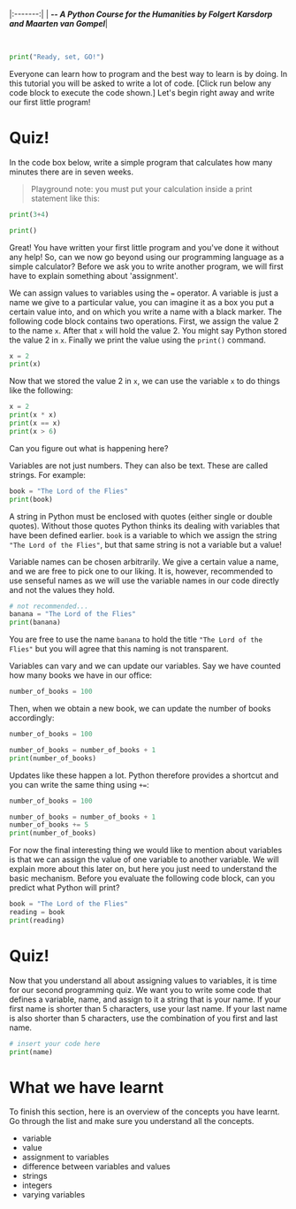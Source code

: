 
<BR>

|:-------:|
| <span style="font-size: 100%"><b>_-- A Python Course for the Humanities by Folgert Karsdorp and Maarten van Gompel_</b></span>|

<BR>

```python runnable
print("Ready, set, GO!")
```

Everyone can learn how to program and the best way to learn is by doing. In this tutorial you will be asked to write a lot of code. [Click run below any code block to execute the code shown.] Let's begin right away and write our first little program!


# Quiz!

In the code box below, write a simple program that calculates how many minutes there are in seven weeks.

>Playground note: you must put your calculation inside a print statement like this:

```python
print(3+4)
```

```python runnable
print()
```

Great! You have written your first little program and you've done it without any help! So, can we now go beyond using our programming language as a simple calculator? Before we ask you to write another program, we will first have to explain something about 'assignment'.

We can assign values to variables using the `=` operator. A variable is just a name we give to a particular value, you can imagine it as a box you put a certain value into, and on which you write a name with a black marker. The following code block contains two operations. First, we assign the value 2 to the name `x`. After that `x` will hold the value 2. You might say Python stored the value 2 in `x`. Finally we print the value using the `print()` command.

```python runnable
x = 2
print(x)
```

Now that we stored the value 2 in `x`, we can use the variable `x` to do things like the following:

```python runnable
x = 2
print(x * x)
print(x == x)
print(x > 6)
```

Can you figure out what is happening here?

Variables are not just numbers. They can also be text. These are called strings. For example:

```python runnable
book = "The Lord of the Flies"
print(book)
```

A string in Python must be enclosed with quotes (either single or double quotes). Without those quotes Python thinks its dealing with variables that have been defined earlier. `book` is a variable to which we assign the string `"The Lord of the Flies"`, but that same string is not a variable but a value!

Variable names can be chosen arbitrarily. We give a certain value a name, and we are free to pick one to our liking. It is, however, recommended to use senseful names as we will use the variable names in our code directly and not the values they hold.

```python runnable
# not recommended...
banana = "The Lord of the Flies"
print(banana)
```

You are free to use the name `banana` to hold the title `"The Lord of the Flies"` but you will agree that this naming is not transparent.

Variables can vary and we can update our variables. Say we have counted how many books we have in our office:

```python
number_of_books = 100
```

Then, when we obtain a new book, we can update the number of books accordingly:

```python runnable
number_of_books = 100

number_of_books = number_of_books + 1
print(number_of_books)
```

Updates like these happen a lot. Python therefore provides a shortcut and you can write the same thing using `+=`:

```python runnable
number_of_books = 100

number_of_books = number_of_books + 1
number_of_books += 5
print(number_of_books)
```

For now the final interesting thing we would like to mention about variables is that we can assign the value of one variable to another variable. We will explain more about this later on, but here you just need to understand the basic mechanism. Before you evaluate the following code block, can you predict what Python will print?

```python runnable
book = "The Lord of the Flies"
reading = book
print(reading)
```

# Quiz!

Now that you understand all about assigning values to variables, it is time for our second programming quiz. We want you to write some code that defines a variable, name, and assign to it a string that is your name. If your first name is shorter than 5 characters, use your last name. If your last name is also shorter than 5 characters, use the combination of you first and last name.

```python runnable
# insert your code here
print(name)
```

# What we have learnt

To finish this section, here is an overview of the concepts you have learnt. Go through the list and make sure you understand all the concepts.

* variable
* value
* assignment to variables
* difference between variables and values
* strings
* integers
* varying variables
